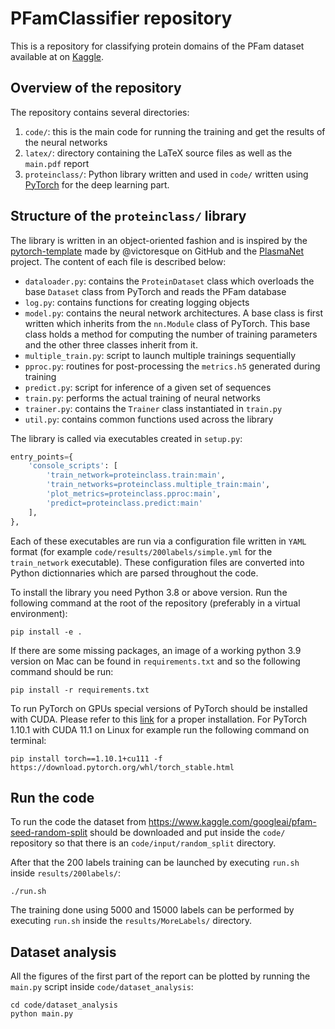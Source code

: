 # PFamClassifier repository

This is a repository for classifying protein domains of the PFam dataset available at on [Kaggle](https://www.kaggle.com/datasets/googleai/pfam-seed-random-split).

## Overview of the repository

The repository contains several directories:

1. `code/`: this is the main code for running the training and get the results of the neural networks
2. `latex/`: directory containing the LaTeX source files as well as the `main.pdf` report
3. `proteinclass/`: Python library written and used in `code/` written using [PyTorch](https://pytorch.org) for the deep learning part.

## Structure of the `proteinclass/` library

The library is written in an object-oriented fashion and is inspired by the [pytorch-template](https://github.com/victoresque/pytorch-template) made by @victoresque on GitHub and the [PlasmaNet](https://github.com/lionelchg/PlasmaNet) project. The content of each file is described below:

- `dataloader.py`: contains the `ProteinDataset` class which overloads the base `Dataset` class from PyTorch and reads the PFam database
- `log.py`: contains functions for creating logging objects
- `model.py`: contains the neural network architectures. A base class is first written which inherits from the `nn.Module` class of PyTorch. This base class holds a method for computing the number of training parameters and the other three classes inherit from it.
- `multiple_train.py`: script to launch multiple trainings sequentially
- `pproc.py`: routines for post-processing the `metrics.h5` generated during training
- `predict.py`: script for inference of a given set of sequences
- `train.py`: performs the actual training of neural networks
- `trainer.py`: contains the `Trainer` class instantiated in `train.py`
- `util.py`: contains common functions used across the library

The library is called via executables created in `setup.py`:

```python
entry_points={
    'console_scripts': [
        'train_network=proteinclass.train:main',
        'train_networks=proteinclass.multiple_train:main',
        'plot_metrics=proteinclass.pproc:main',
        'predict=proteinclass.predict:main'
    ],
},
```

Each of these executables are run via a configuration file written in `YAML` format (for example `code/results/200labels/simple.yml` for the `train_network` executable). These configuration files are converted into Python dictionnaries which are parsed throughout the code.

To install the library you need Python 3.8 or above version. Run the following command at the root of the repository (preferably in a virtual environment):

```shell
pip install -e .
```

If there are some missing packages, an image of a working python 3.9 version on Mac can be found in `requirements.txt` and so the following command should be run:

```shell
pip install -r requirements.txt
```

To run PyTorch on GPUs special versions of PyTorch should be installed with CUDA. Please refer to this [link](https://pytorch.org/get-started/previous-versions/) for a proper installation. For PyTorch 1.10.1 with CUDA 11.1 on Linux for example run the following command on terminal:

```shell
pip install torch==1.10.1+cu111 -f https://download.pytorch.org/whl/torch_stable.html
```

## Run the code

To run the code the dataset from https://www.kaggle.com/googleai/pfam-seed-random-split should be downloaded and put inside the `code/` repository so that there is an `code/input/random_split` directory.

After that the 200 labels training can be launched by executing `run.sh` inside `results/200labels/`:

```shell
./run.sh
```

The training done using 5000 and 15000 labels can be performed by executing `run.sh` inside the `results/MoreLabels/` directory.

## Dataset analysis

All the figures of the first part of the report can be plotted by running the `main.py` script inside `code/dataset_analysis`:

```shell
cd code/dataset_analysis
python main.py
```
